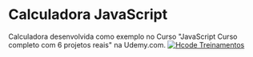 # Calculadora JavaScript

Calculadora desenvolvida como exemplo no Curso "JavaScript Curso completo com 6 projetos reais" na Udemy.com.
[![Hcode Treinamentos](https://github.com/hcodebr.png)](https://www.hcode.com.br)
